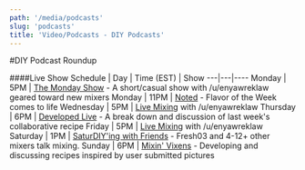 ```yaml
---
path: '/media/podcasts'
slug: 'podcasts'
title: 'Video/Podcasts - DIY Podcasts'
---
```


#DIY Podcast Roundup

####Live Show Schedule
| Day | Time (EST) | Show 
---|---|----
Monday | 5PM | [The Monday Show](http://link.diyejuice.org/diyordie) - A short/casual show with /u/enyawreklaw geared toward new mixers 
Monday | 11PM | [Noted](http://link.diyejuice.org/diyordie) - Flavor of the Week comes to life
Wednesday | 5PM | [Live Mixing](http://link.diyejuice.org/diyordie) with /u/enyawreklaw 
Thursday | 6PM | [Developed Live](http://link.diyejuice.org/developed) - A break down and discussion of last week's collaborative recipe
Friday | 5PM | [Live Mixing](http://link.diyejuice.org/diyordie) with /u/enyawreklaw 
Saturday | 1PM | [SaturDIY'ing with Friends](http://link.diyejuice.org/fresh) - Fresh03 and 4-12+ other mixers talk mixing. 
Sunday | 6PM | [Mixin' Vixens](http://link.diyejuice.org/vixens) - Developing and discussing recipes inspired by user submitted pictures